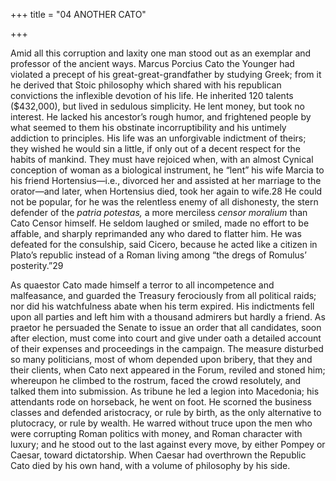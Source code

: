 +++
title = "04 ANOTHER CATO"

+++

Amid all this corruption and laxity one man stood out as an exemplar and professor of the ancient ways. Marcus Porcius Cato the Younger had violated a precept of his great-great-grandfather by studying Greek; from it he derived that Stoic philosophy which shared with his republican convictions the inflexible devotion of his life. He inherited 120 talents \($432,000\), but lived in sedulous simplicity. He lent money, but took no interest. He lacked his ancestor’s rough humor, and frightened people by what seemed to them his obstinate incorruptibility and his untimely addiction to principles. His life was an unforgivable indictment of theirs; they wished he would sin a little, if only out of a decent respect for the habits of mankind. They must have rejoiced when, with an almost Cynical conception of woman as a biological instrument, he “lent” his wife Marcia to his friend Hortensius—i.e., divorced her and assisted at her marriage to the orator—and later, when Hortensius died, took her again to wife.28 He could not be popular, for he was the relentless enemy of all dishonesty, the stern defender of the *patria potestas,* a more merciless *censor moralium* than Cato Censor himself. He seldom laughed or smiled, made no effort to be affable, and sharply reprimanded any who dared to flatter him. He was defeated for the consulship, said Cicero, because he acted like a citizen in Plato’s republic instead of a Roman living among “the dregs of Romulus’ posterity.”29

As quaestor Cato made himself a terror to all incompetence and malfeasance, and guarded the Treasury ferociously from all political raids; nor did his watchfulness abate when his term expired. His indictments fell upon all parties and left him with a thousand admirers but hardly a friend. As praetor he persuaded the Senate to issue an order that all candidates, soon after election, must come into court and give under oath a detailed account of their expenses and proceedings in the campaign. The measure disturbed so many politicians, most of whom depended upon bribery, that they and their clients, when Cato next appeared in the Forum, reviled and stoned him; whereupon he climbed to the rostrum, faced the crowd resolutely, and talked them into submission. As tribune he led a legion into Macedonia; his attendants rode on horseback, he went on foot. He scorned the business classes and defended aristocracy, or rule by birth, as the only alternative to plutocracy, or rule by wealth. He warred without truce upon the men who were corrupting Roman politics with money, and Roman character with luxury; and he stood out to the last against every move, by either Pompey or Caesar, toward dictatorship. When Caesar had overthrown the Republic Cato died by his own hand, with a volume of philosophy by his side.


